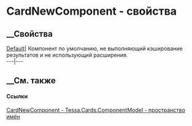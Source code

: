 # CardNewComponent - свойства
##  __Свойства
[Default](P_Tessa_Cards_ComponentModel_CardNewComponent_Default.htm)|
Компонент по умолчанию, не выполняющий кэширование результатов и не
использующий расширения.  
---|---  
## __См. также
#### Ссылки
[CardNewComponent - ](T_Tessa_Cards_ComponentModel_CardNewComponent.htm)
[Tessa.Cards.ComponentModel - пространство
имён](N_Tessa_Cards_ComponentModel.htm)
